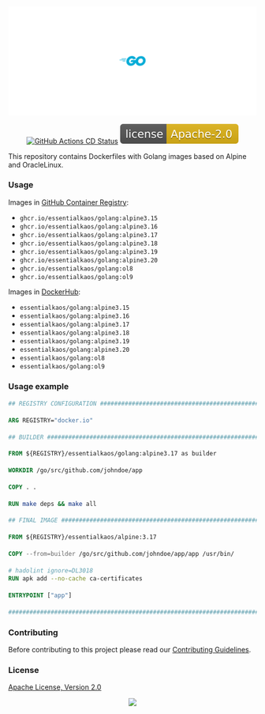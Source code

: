 <p align="center"><a href="#readme"><img src=".github/images/card.svg"/></a></p>

<p align="center">
  <a href="https://kaos.sh/w/golang/cd"><img src="https://kaos.sh/w/golang/cd.svg" alt="GitHub Actions CD Status" /></a>
  <a href="#license"><img src=".github/images/license.svg"/></a>
</p>

This repository contains Dockerfiles with Golang images based on Alpine and OracleLinux.

### Usage

Images in [GitHub Container Registry](https://kaos.sh/p/golang):

- `ghcr.io/essentialkaos/golang:alpine3.15`
- `ghcr.io/essentialkaos/golang:alpine3.16`
- `ghcr.io/essentialkaos/golang:alpine3.17`
- `ghcr.io/essentialkaos/golang:alpine3.18`
- `ghcr.io/essentialkaos/golang:alpine3.19`
- `ghcr.io/essentialkaos/golang:alpine3.20`
- `ghcr.io/essentialkaos/golang:ol8`
- `ghcr.io/essentialkaos/golang:ol9`

Images in [DockerHub](https://kaos.sh/d/golang):

- `essentialkaos/golang:alpine3.15`
- `essentialkaos/golang:alpine3.16`
- `essentialkaos/golang:alpine3.17`
- `essentialkaos/golang:alpine3.18`
- `essentialkaos/golang:alpine3.19`
- `essentialkaos/golang:alpine3.20`
- `essentialkaos/golang:ol8`
- `essentialkaos/golang:ol9`

### Usage example

```dockerfile
## REGISTRY CONFIGURATION ######################################################

ARG REGISTRY="docker.io"

## BUILDER #####################################################################

FROM ${REGISTRY}/essentialkaos/golang:alpine3.17 as builder

WORKDIR /go/src/github.com/johndoe/app

COPY . .

RUN make deps && make all

## FINAL IMAGE #################################################################

FROM ${REGISTRY}/essentialkaos/alpine:3.17

COPY --from=builder /go/src/github.com/johndoe/app/app /usr/bin/

# hadolint ignore=DL3018
RUN apk add --no-cache ca-certificates

ENTRYPOINT ["app"]

################################################################################
```

### Contributing

Before contributing to this project please read our [Contributing Guidelines](https://github.com/essentialkaos/contributing-guidelines#contributing-guidelines).

### License

[Apache License, Version 2.0](http://www.apache.org/licenses/LICENSE-2.0)

<p align="center"><a href="https://essentialkaos.com"><img src="https://gh.kaos.st/ekgh.svg"/></a></p>
